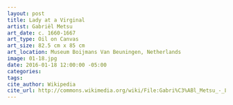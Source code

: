 ```yaml
---
layout: post
title: Lady at a Virginal
artist: Gabriël Metsu
art_date: c. 1660-1667
art_type: Oil on Canvas
art_size: 82.5 cm x 85 cm
art_location: Museum Boijmans Van Beuningen, Netherlands
image: 01-18.jpg
date: 2016-01-18 12:00:00 -05:00
categories:
tags:
cite_author: Wikipedia
cite_url: http://commons.wikimedia.org/wiki/File:Gabri%C3%ABl_Metsu_-_Lady_at_a_Virginal_-_Google_Art_Project.jpg
---
```

